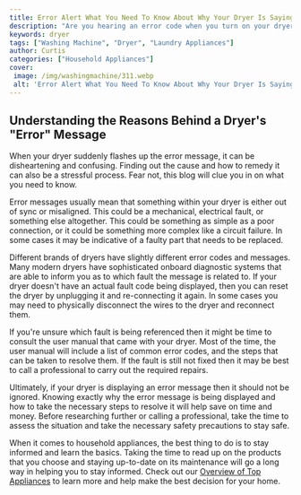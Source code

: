 ```yaml
---
title: Error Alert What You Need To Know About Why Your Dryer Is Saying Error
description: "Are you hearing an error code when you turn on your dryer Learn what could be causing the issue and how to fix it in this helpful blog post"
keywords: dryer
tags: ["Washing Machine", "Dryer", "Laundry Appliances"]
author: Curtis
categories: ["Household Appliances"]
cover: 
 image: /img/washingmachine/311.webp
 alt: 'Error Alert What You Need To Know About Why Your Dryer Is Saying Error Alt Text - A dryer displaying an Error message with the question Why is my dryer saying error'
---
```

## Understanding the Reasons Behind a Dryer's "Error" Message

When your dryer suddenly flashes up the error message, it can be disheartening and confusing. Finding out the cause and how to remedy it can also be a stressful process. Fear not, this blog will clue you in on what you need to know.

Error messages usually mean that something within your dryer is either out of sync or misaligned. This could be a mechanical, electrical fault, or something else altogether. This could be something as simple as a poor connection, or it could be something more complex like a circuit failure. In some cases it may be indicative of a faulty part that needs to be replaced.

Different brands of dryers have slightly different error codes and messages. Many modern dryers have sophisticated onboard diagnostic systems that are able to inform you as to which fault the message is related to. If your dryer doesn't have an actual fault code being displayed, then you can reset the dryer by unplugging it and re-connecting it again. In some cases you may need to physically disconnect the wires to the dryer and reconnect them.

If you're unsure which fault is being referenced then it might be time to consult the user manual that came with your dryer. Most of the time, the user manual will include a list of common error codes, and the steps that can be taken to resolve them. If the fault is still not fixed then it may be best to call a professional to carry out the required repairs.

Ultimately, if your dryer is displaying an error message then it should not be ignored. Knowing exactly why the error message is being displayed and how to take the necessary steps to resolve it will help save on time and money. Before researching further or calling a professional, take the time to assess the situation and take the necessary safety precautions to stay safe.

When it comes to household appliances, the best thing to do is to stay informed and learn the basics. Taking the time to read up on the products that you choose and staying up-to-date on its maintenance will go a long way in helping you to stay informed. Check out our [Overview of Top Appliances](./pages/appliance-overview) to learn more and help make the best decision for your home.

